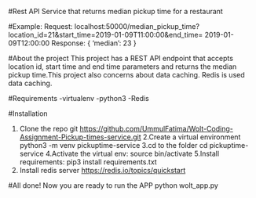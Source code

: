#Rest API Service that returns median pickup time for a restaurant

#Example:
Request:
localhost:50000/median_pickup_time?location_id=21&start_time=2019-01-09T11:00:00&end_time=
2019-01-09T12:00:00
Response:
{
‘median’: 23
}

#About the project
This project has a REST API endpoint that accepts location id, start time and end time parameters and returns the median pickup time.This project also concerns about data caching. Redis is used data caching. 

#Requirements
-virtualenv
-python3
-Redis

#Installation
1. Clone the repo
git https://github.com/UmmulFatima/Wolt-Coding-Assignment-Pickup-times-service.git
2.Create a virtual environment
python3 -m venv pickuptime-service
3.cd to the folder
cd pickuptime-service
4.Activate the virtual env:
source bin/activate
5.Install requirements:
pip3 install requirements.txt
6. Install redis server
https://redis.io/topics/quickstart

#All done!
Now you are ready to run the APP
python wolt_app.py
